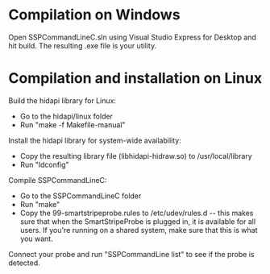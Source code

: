 # Compilation on Windows
Open SSPCommandLineC.sln using Visual Studio Express for Desktop and hit build. The resulting .exe file is your utility.

# Compilation and installation on Linux

Build the hidapi library for Linux:
- Go to the hidapi/linux folder
- Run "make -f Makefile-manual"

Install the hidapi library for system-wide availability:
- Copy the resulting library file (libhidapi-hidraw.so) to /usr/local/library
- Run "ldconfig"

Compile SSPCommandLineC:
- Go to the SSPCommandLineC folder
- Run "make"
- Copy the 99-smartstripeprobe.rules to /etc/udev/rules.d -- this makes sure that when the SmartStripeProbe is plugged in, it 
  is available for all users. If you're running on a shared system, make sure that this is what you want.

Connect your probe and run "SSPCommandLine list" to see if the probe is detected.
